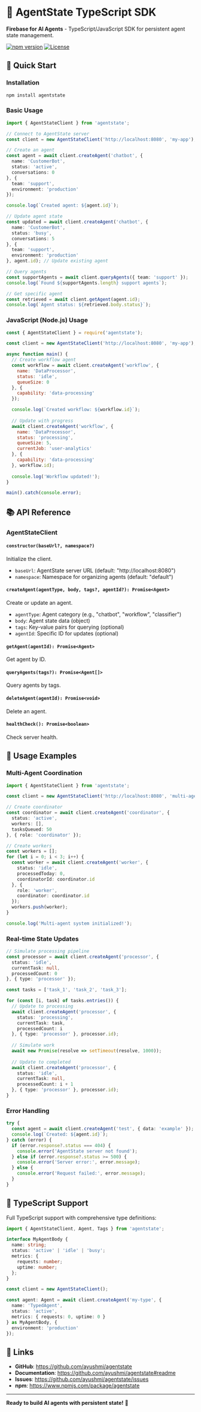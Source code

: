 # 🤖 AgentState TypeScript SDK

**Firebase for AI Agents** - TypeScript/JavaScript SDK for persistent agent state management.

[![npm version](https://img.shields.io/npm/v/agentstate.svg)](https://www.npmjs.com/package/agentstate)
[![License](https://img.shields.io/npm/l/agentstate.svg)](https://github.com/ayushmi/agentstate/blob/main/LICENSE)

## 🚀 Quick Start

### Installation

```bash
npm install agentstate
```

### Basic Usage

```typescript
import { AgentStateClient } from 'agentstate';

// Connect to AgentState server
const client = new AgentStateClient('http://localhost:8080', 'my-app');

// Create an agent
const agent = await client.createAgent('chatbot', {
  name: 'CustomerBot',
  status: 'active',
  conversations: 0
}, {
  team: 'support',
  environment: 'production'
});

console.log(`Created agent: ${agent.id}`);

// Update agent state
const updated = await client.createAgent('chatbot', {
  name: 'CustomerBot', 
  status: 'busy',
  conversations: 5
}, {
  team: 'support',
  environment: 'production'
}, agent.id); // Update existing agent

// Query agents
const supportAgents = await client.queryAgents({ team: 'support' });
console.log(`Found ${supportAgents.length} support agents`);

// Get specific agent
const retrieved = await client.getAgent(agent.id);
console.log(`Agent status: ${retrieved.body.status}`);
```

### JavaScript (Node.js) Usage

```javascript
const { AgentStateClient } = require('agentstate');

const client = new AgentStateClient('http://localhost:8080', 'my-app');

async function main() {
  // Create workflow agent
  const workflow = await client.createAgent('workflow', {
    name: 'DataProcessor',
    status: 'idle',
    queueSize: 0
  }, {
    capability: 'data-processing'
  });

  console.log(`Created workflow: ${workflow.id}`);
  
  // Update with progress
  await client.createAgent('workflow', {
    name: 'DataProcessor',
    status: 'processing',
    queueSize: 5,
    currentJob: 'user-analytics'
  }, {
    capability: 'data-processing'
  }, workflow.id);
  
  console.log('Workflow updated!');
}

main().catch(console.error);
```

## 📚 API Reference

### AgentStateClient

#### `constructor(baseUrl?, namespace?)`

Initialize the client.

- `baseUrl`: AgentState server URL (default: "http://localhost:8080")
- `namespace`: Namespace for organizing agents (default: "default")

#### `createAgent(agentType, body, tags?, agentId?): Promise<Agent>`

Create or update an agent.

- `agentType`: Agent category (e.g., "chatbot", "workflow", "classifier")
- `body`: Agent state data (object)
- `tags`: Key-value pairs for querying (optional)
- `agentId`: Specific ID for updates (optional)

#### `getAgent(agentId): Promise<Agent>`

Get agent by ID.

#### `queryAgents(tags?): Promise<Agent[]>`

Query agents by tags.

#### `deleteAgent(agentId): Promise<void>`

Delete an agent.

#### `healthCheck(): Promise<boolean>`

Check server health.

## 🎯 Usage Examples

### Multi-Agent Coordination

```typescript
import { AgentStateClient } from 'agentstate';

const client = new AgentStateClient('http://localhost:8080', 'multi-agent');

// Create coordinator
const coordinator = await client.createAgent('coordinator', {
  status: 'active',
  workers: [],
  tasksQueued: 50
}, { role: 'coordinator' });

// Create workers
const workers = [];
for (let i = 0; i < 3; i++) {
  const worker = await client.createAgent('worker', {
    status: 'idle',
    processedToday: 0,
    coordinatorId: coordinator.id
  }, { 
    role: 'worker',
    coordinator: coordinator.id
  });
  workers.push(worker);
}

console.log('Multi-agent system initialized!');
```

### Real-time State Updates

```typescript
// Simulate processing pipeline
const processor = await client.createAgent('processor', {
  status: 'idle',
  currentTask: null,
  processedCount: 0
}, { type: 'processor' });

const tasks = ['task_1', 'task_2', 'task_3'];

for (const [i, task] of tasks.entries()) {
  // Update to processing
  await client.createAgent('processor', {
    status: 'processing',
    currentTask: task,
    processedCount: i
  }, { type: 'processor' }, processor.id);
  
  // Simulate work
  await new Promise(resolve => setTimeout(resolve, 1000));
  
  // Update to completed
  await client.createAgent('processor', {
    status: 'idle',
    currentTask: null,
    processedCount: i + 1
  }, { type: 'processor' }, processor.id);
}
```

### Error Handling

```typescript
try {
  const agent = await client.createAgent('test', { data: 'example' });
  console.log(`Created: ${agent.id}`);
} catch (error) {
  if (error.response?.status === 404) {
    console.error('AgentState server not found');
  } else if (error.response?.status >= 500) {
    console.error('Server error:', error.message);
  } else {
    console.error('Request failed:', error.message);
  }
}
```

## 🔧 TypeScript Support

Full TypeScript support with comprehensive type definitions:

```typescript
import { AgentStateClient, Agent, Tags } from 'agentstate';

interface MyAgentBody {
  name: string;
  status: 'active' | 'idle' | 'busy';
  metrics: {
    requests: number;
    uptime: number;
  };
}

const client = new AgentStateClient();

const agent: Agent = await client.createAgent('my-type', {
  name: 'TypedAgent',
  status: 'active',
  metrics: { requests: 0, uptime: 0 }
} as MyAgentBody, {
  environment: 'production'
});
```

## 🔗 Links

- **GitHub**: https://github.com/ayushmi/agentstate
- **Documentation**: https://github.com/ayushmi/agentstate#readme
- **Issues**: https://github.com/ayushmi/agentstate/issues
- **npm**: https://www.npmjs.com/package/agentstate

---

**Ready to build AI agents with persistent state!** 🚀

